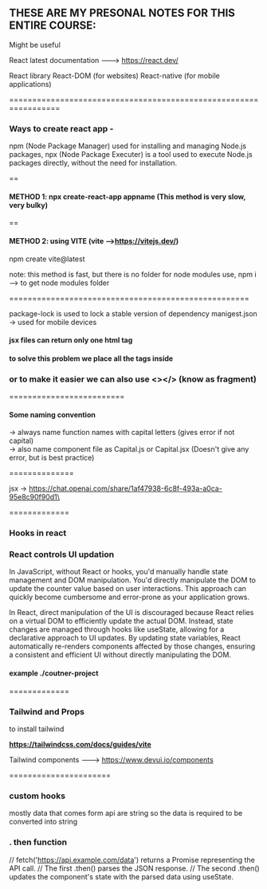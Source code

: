 
## THESE ARE MY PRESONAL NOTES FOR THIS ENTIRE COURSE:
<p>Might be useful</p>

React latest documentation ---> https://react.dev/

React library  React-DOM (for websites)
               React-native (for mobile applications)

================================================================= <br>
### Ways to create react app - 

npm (Node Package Manager) used for installing and managing Node.js packages, 
npx (Node Package Executer) is a tool used to execute Node.js packages directly, without the need for installation.

==

#### METHOD 1: npx create-react-app appname (This method is very slow, very bulky)

==

#### METHOD 2: using VITE  (vite -->https://vitejs.dev/)

npm create vite@latest

note: this method is fast, but there is no folder for node modules
      use,   npm i --> to get node modules folder

====================================================


package-lock is used to lock a stable version of dependency
manigest.json -> used for mobile devices

#### jsx files can return only one html tag
#### to solve this problem we place all the tags inside <div></div>
### or to make it easier we can also use <></> (know as fragment)


=========================

#### Some naming convention

-> always name function names with capital letters (gives error if not capital) <br>
-> also name component file as Capital.js or Capital.jsx (Doesn't give any error, but is best practice) <br>

==============

jsx -> https://chat.openai.com/share/1af47938-6c8f-493a-a0ca-95e8c90f90d1\


=============

### Hooks in react

<h3> React controls UI updation </h3>
In JavaScript, without React or hooks, you'd manually handle state management and DOM manipulation. You'd directly manipulate the DOM to update the counter value based on user interactions. This approach can quickly become cumbersome and error-prone as your application grows.

In React, direct manipulation of the UI is discouraged because React relies on a virtual DOM to efficiently update the actual DOM. Instead, state changes are managed through hooks like useState, allowing for a declarative approach to UI updates. By updating state variables, React automatically re-renders components affected by those changes, ensuring a consistent and efficient UI without directly manipulating the DOM.

 #### example ./coutner-project
=============


### Tailwind and Props

to install tailwind 

<b>https://tailwindcss.com/docs/guides/vite</b>

Tailwind components ---> https://www.devui.io/components


======================

### custom hooks

mostly data that comes form api are string 
so the data is required to be converted into string 


### . then function
// fetch('https://api.example.com/data') returns a Promise representing the API call.
// The first .then() parses the JSON response.
// The second .then() updates the component's state with the parsed data using useState.
